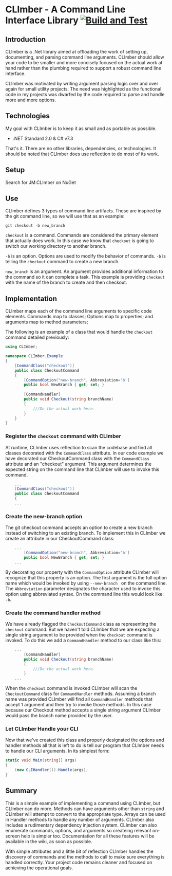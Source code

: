 # CLImber - A Command Line Interface Library [![Build and Test](https://github.com/JosephMartell/CLImber/actions/workflows/BuildAndTest.yml/badge.svg?branch=main)](https://github.com/JosephMartell/CLImber/actions/workflows/BuildAndTest.yml)

## Introduction
CLImber is a .Net library aimed at offloading the work of setting up, documenting, and parsing command line arguments. CLImber should allow your code to be smaller and more concisely focused on the actual work at hand rather than the plumbing required to support a robust command line interface.

CLImber was motivated by writing argument parsing logic over and over again for small utility projects. The need was highlighted as the functional code in my projects was dwarfed by the code required to parse and handle more and more options.

## Technologies
My goal with CLImber is to keep it as small and as portable as possible.
 * .NET Standard 2.0 & C# v7.3

That's it. There are no other libraries, dependencies, or technologies. It should be noted that CLImber does use reflection to do most of its work.

## Setup
Search for JM.CLImber on NuGet

## Use
CLImber defines 3 types of command line artifacts. These are inspired by the git command line, so we will use that as an example:

`git checkout -b new_branch`

`checkout` is a command. Commands are considered the primary element that actually does work. In this case we know that `checkout` is going to switch our working directory to another branch.

`-b` is an option. Options are used to modify the behavior of commands. `-b` is telling the `checkout` command to create a new branch.

`new_branch` is an argument. An argument provides additional information to the command so it can complete a task. This example is providing `checkout` with the name of the branch to create and then checkout.


## Implementation
CLImber maps each of the command line arguments to specific code elements. Commands map to classes; Options map to properties; and arguments map to method parameters;

The following is an example of a class that would handle the `checkout` command detailed previously:
```c#
using CLImber;

namespace CLImber.Example
{
    [CommandClass("checkout")]
    public class CheckoutCommand
    {
        [CommandOption("new-branch", Abbreviation='b']
        public bool NewBranch { get; set; }
        
        [CommandHandler]
        public void Checkout(string branchName)
        {
            ///Do the actual work here.
        }
    }
}
```

### Register the `checkout` command with CLImber
At runtime, CLImber uses reflection to scan the codebase and find all classes decorated with the `CommandClass` attribute. In our code example we have decorated our CheckoutCommand class with the `CommandClass` attribute and an "checkout" argument. This argument determines the expected string on the command line that CLImber will use to invoke this command.
```c#
    ...
    [CommandClass("checkout")]
    public class CheckoutCommand
    {
    ...
```
### Create the new-branch option
The git checkout command accepts an option to create a new branch instead of switching to an existing branch. To implement this in CLImber we create an attribute in our CheckoutCommand class:

```c#
    ...
        [CommandOption("new-branch", Abbreviation='b']
        public bool NewBranch { get; set; }
    ...
```
By decorating our property with the `CommandOption` attribute CLImber will recognize that this property is an option. The first argument is the full option name which would be invoked by using `--new-branch ` on the command line. The `Abbreviation` parameter designates the character used to invoke this option using abbreviated syntax. On the command line this would look like: `-b`.

### Create the command handler method
We have already flagged the `CheckoutCommand` class as representing the `checkout` command. But we haven't told CLImber that we are expecting a single string argument to be provided when the `checkout` command is invoked. To do this we add a `CommandHandler` method to our class like this:

```c#
    ...
        [CommandHandler]
        public void Checkout(string branchName)
        {
            ///Do the actual work here.
        }
    ...
```
When the `checkout` command is invoked CLImber will scan the `CheckoutCommand` class for `CommandHandler` methods. Assuming a branch name was provided CLImber will find all `CommandHandler` methods that accept 1 argument and then try to invoke those methods. In this case because our Checkout method accepts a single string argument CLImber would pass the branch name provided by the user. 


### Let CLImber Handle your CLI
Now that we've created this class and properly designated the options and handler methods all that is left to do is tell our program that CLImber needs to handle our CLI arguments. In its simplest form:

```c#
static void Main(string[] args)
{
    (new CLIHandler()).Handle(args);
}

```

## Summary
This is a simple example of implementing a command using CLImber, but CLImber can do more. Methods can have arguments other than `string` and CLImber will attempt to convert to the appropriate type. Arrays can be used in Handler methods to handle any number of arguments. CLImber also includes a rudimentary dependency injection system. CLImber can also enumerate commands, options, and arguments so createing relevant on-screen help is simpler too.  Documentation for all these features will be available in the wiki, as soon as possible.

With simple attributes and a little bit of reflection CLImber handles the discovery of commands and the methods to call to make sure everything is handled correctly. Your project code remains cleaner and focused on achieving the operational goals.
